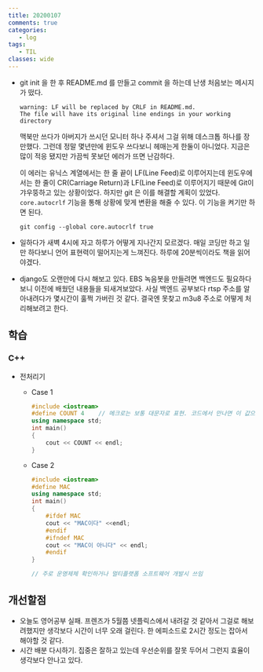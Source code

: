 ```yaml
---
title: 20200107
comments: true
categories:
   - log
tags:
   - TIL
classes: wide
---
```


- git init 을 한 후 README.md 를 만들고 commit 을 하는데 난생 처음보는 메시지가 떴다.

  ```
  warning: LF will be replaced by CRLF in README.md.
  The file will have its original line endings in your working directory
  ```

  맥북만 쓰다가  아버지가 쓰시던 모니터 하나 주셔서 그걸 위해 데스크톱 하나를 장만했다. 그런데 정말 몇년만에 윈도우 쓰다보니 헤매는게 한둘이 아니었다. 지금은 많이 적응 됐지만 가끔씩 못보던 에러가 뜨면 난감하다. 

  이 에러는 유닉스 계열에서는 한 줄 끝이 LF(Line Feed)로 이루어지는데 윈도우에서는 한 줄이 CR(Carriage Return)과 LF(Line Feed)로 이루어지기 때문에 Git이 갸우뚱하고 있는 상황이었다. 하지만 git 은 이를 해결할 계획이 있었다. `core.autocrlf` 기능을 통해 상황에 맞게 변환을 해줄 수 있다. 이 기능을 켜기만 하면 된다.

  ```
  git config --global core.autocrlf true
  ```

- 일하다가 새벽 4시에 자고 하루가 어떻게 지나간지 모르겠다. 매일 코딩만 하고 일만 하다보니 언어 표현력이 떨어지는게 느껴진다. 하루에 20분씩이라도 책을 읽어야겠다.

- django도 오랜만에 다시 해보고 있다. EBS 녹음봇을 만들려면 백엔드도 필요하다보니 이전에 배웠던 내용들을 되새겨보았다. 사실 백엔드 공부보다 rtsp 주소를 알아내려다가 몇시간이 훌쩍 가버린 것 같다. 결국엔 못찾고 m3u8 주소로 어떻게 처리해보려고 한다.

## 학습 

### C++

- 전처리기

  - Case 1

    ```c++
    #include <iostream>
    #define COUNT 4    // 메크로는 보통 대문자로 표현. 코드에서 만나면 이 값으로 대치됨. 잘 쓰진 않는다
    using namespace std;
    int main()
    {
        cout << COUNT << endl;
    }
    ```

  - Case 2

    ```c++
    #include <iostream>
    #define MAC
    using namespace std;
    int main()
    {
        #ifdef MAC
        cout << "MAC이다" <<endl;
        #endif
        #ifndef MAC
        cout << "MAC이 아니다" << endl;
        #endif
    }
    
    // 주로 운영제체 확인하거나 멀티플랫폼 소프트웨어 개발시 쓰임 
    ```

## 개선할점

- 오늘도 영어공부 실패. 프렌즈가 5월쯤 넷플릭스에서 내려갈 것 같아서 그걸로 해보려했지만 생각보다 시간이 너무 오래 걸린다. 한 에피소드로 2시간 정도는 잡아서 해야할 것 같다. 
- 시간 배분 다시하기. 집중은 잘하고 있는데 우선순위를 잘못 두어서 그런지 효율이 생각보다 안나고 있다.